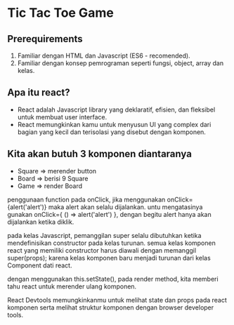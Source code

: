 # Tic Tac Toe Game

## Prerequirements
1. Familiar dengan HTML dan Javascript (ES6 - recomended).
2. Familiar dengan konsep pemrograman seperti fungsi, object, array dan kelas.

## Apa itu react?
- React adalah Javascript library yang deklaratif, efisien, dan fleksibel untuk membuat user interface.
- React memungkinkan kamu untuk menyusun UI yang complex dari bagian yang kecil dan terisolasi yang disebut dengan komponen.

## Kita akan butuh 3 komponen diantaranya
- Square => merender button
- Board => berisi 9 Square
- Game => render Board

penggunaan function pada onClick, jika menggunakan onClick={alert('alert')} maka alert akan selalu dijalankan. untu mengatasinya gunakan onClick={ () => alert('alert') }, dengan begitu alert hanya akan dijalankan ketika diklik.

pada kelas Javascript, pemanggilan super selalu dibutuhkan ketika mendefinisikan constructor pada kelas turunan. semua kelas komponen react yang memiliki constructor harus diawali dengan memanggil super(props); karena kelas komponen baru menjadi turunan dari kelas Component dati react.

dengan menggunakan this.setState(), pada render method, kita memberi tahu react untuk merender ulang komponen.

React Devtools memungkinkanmu untuk melihat state dan props pada react komponen serta melihat struktur komponen dengan browser developer tools.
